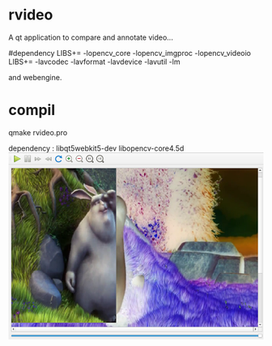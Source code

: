 # rvideo
A qt application to compare and annotate video...

#dependency 
LIBS+= -lopencv_core -lopencv_imgproc  -lopencv_videoio
LIBS+= -lavcodec -lavformat -lavdevice -lavutil -lm

and webengine.

# compil

qmake  rvideo.pro

dependency : libqt5webkit5-dev
libopencv-core4.5d 
![Image](rvideo.png)
